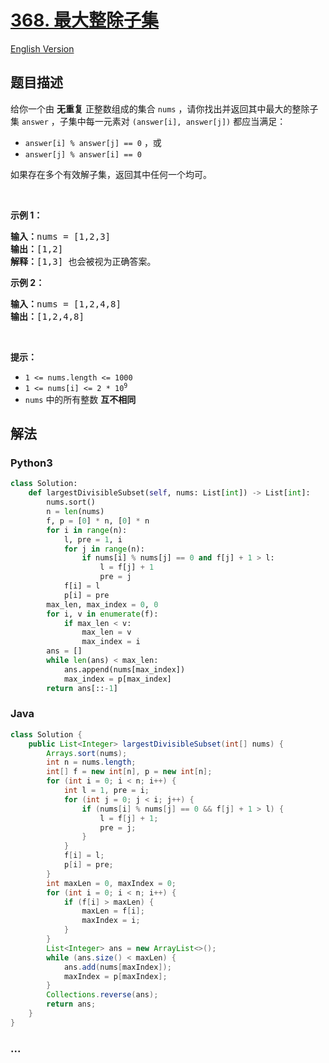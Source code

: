 # [368. 最大整除子集](https://leetcode.cn/problems/largest-divisible-subset)

[English Version](/solution/0300-0399/0368.Largest%20Divisible%20Subset/README_EN.md)

## 题目描述

<!-- 这里写题目描述 -->

给你一个由 <strong>无重复</strong> 正整数组成的集合 <code>nums</code> ，请你找出并返回其中最大的整除子集 <code>answer</code> ，子集中每一元素对 <code>(answer[i], answer[j])</code> 都应当满足：

<ul>
	<li><code>answer[i] % answer[j] == 0</code> ，或</li>
	<li><code>answer[j] % answer[i] == 0</code></li>
</ul>

<p>如果存在多个有效解子集，返回其中任何一个均可。</p>

<p> </p>

<p><strong>示例 1：</strong></p>

<pre>
<strong>输入：</strong>nums = [1,2,3]
<strong>输出：</strong>[1,2]
<strong>解释：</strong>[1,3] 也会被视为正确答案。
</pre>

<p><strong>示例 2：</strong></p>

<pre>
<strong>输入：</strong>nums = [1,2,4,8]
<strong>输出：</strong>[1,2,4,8]
</pre>

<p> </p>

<p><strong>提示：</strong></p>

<ul>
	<li><code>1 <= nums.length <= 1000</code></li>
	<li><code>1 <= nums[i] <= 2 * 10<sup>9</sup></code></li>
	<li><code>nums</code> 中的所有整数 <strong>互不相同</strong></li>
</ul>

## 解法

<!-- 这里可写通用的实现逻辑 -->

<!-- tabs:start -->

### **Python3**

<!-- 这里可写当前语言的特殊实现逻辑 -->

```python
class Solution:
    def largestDivisibleSubset(self, nums: List[int]) -> List[int]:
        nums.sort()
        n = len(nums)
        f, p = [0] * n, [0] * n
        for i in range(n):
            l, pre = 1, i
            for j in range(n):
                if nums[i] % nums[j] == 0 and f[j] + 1 > l:
                    l = f[j] + 1
                    pre = j
            f[i] = l
            p[i] = pre
        max_len, max_index = 0, 0
        for i, v in enumerate(f):
            if max_len < v:
                max_len = v
                max_index = i
        ans = []
        while len(ans) < max_len:
            ans.append(nums[max_index])
            max_index = p[max_index]
        return ans[::-1]
```

### **Java**

<!-- 这里可写当前语言的特殊实现逻辑 -->

```java
class Solution {
    public List<Integer> largestDivisibleSubset(int[] nums) {
        Arrays.sort(nums);
        int n = nums.length;
        int[] f = new int[n], p = new int[n];
        for (int i = 0; i < n; i++) {
            int l = 1, pre = i;
            for (int j = 0; j < i; j++) {
                if (nums[i] % nums[j] == 0 && f[j] + 1 > l) {
                    l = f[j] + 1;
                    pre = j;
                }
            }
            f[i] = l;
            p[i] = pre;
        }
        int maxLen = 0, maxIndex = 0;
        for (int i = 0; i < n; i++) {
            if (f[i] > maxLen) {
                maxLen = f[i];
                maxIndex = i;
            }
        }
        List<Integer> ans = new ArrayList<>();
        while (ans.size() < maxLen) {
            ans.add(nums[maxIndex]);
            maxIndex = p[maxIndex];
        }
        Collections.reverse(ans);
        return ans;
    }
}
```

### **...**

```

```

<!-- tabs:end -->
